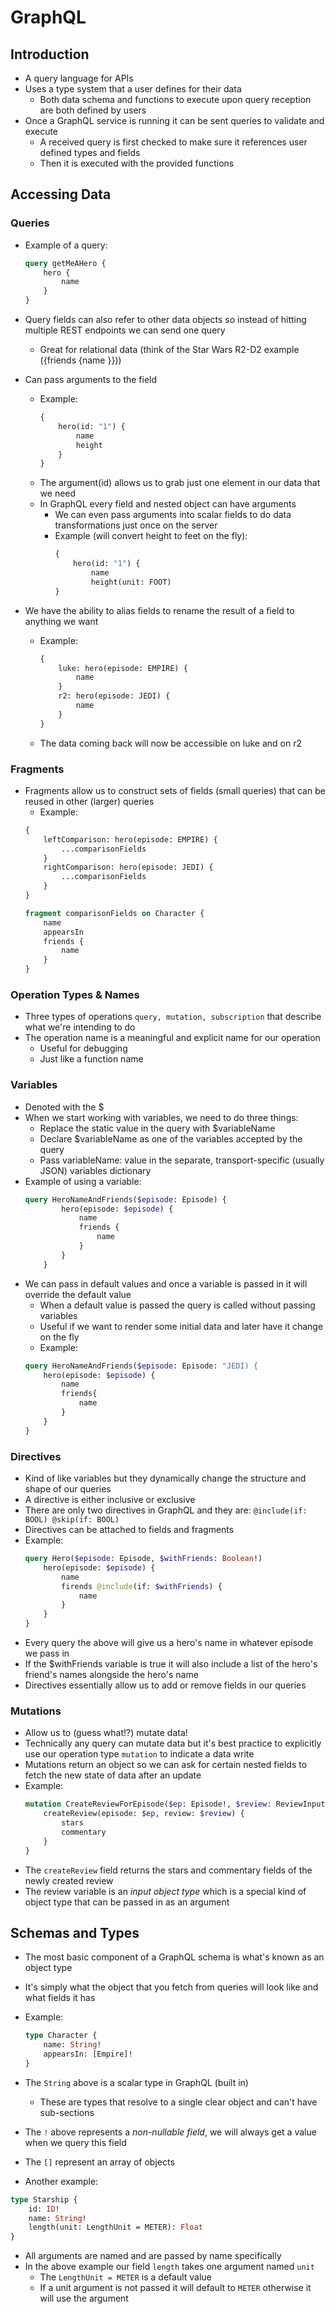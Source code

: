 # GraphQL

## Introduction

- A query language for APIs
- Uses a type system that a user defines for their data
    - Both data schema and functions to execute upon query reception are both defined by users
- Once a GraphQL service is running it can be sent queries to validate and execute
    - A received query is first checked to make sure it references user defined types and fields
    - Then it is executed with the provided functions

## Accessing Data

### Queries

- Example of a query:

    ```graphQL
    query getMeAHero {
        hero {
            name
        }
    }
    ```
- Query fields can also refer to other data objects so instead of hitting multiple REST endpoints we can send one query
    - Great for relational data (think of the Star Wars R2-D2 example ({friends {name }}))
- Can pass arguments to the field
    - Example:
        ```graphQL
        {
            hero(id: "1") {
                name
                height
            }
        }
        ```
    - The argument(id) allows us to grab just one element in our data that we need
    - In GraphQL every field and nested object can have arguments
        - We can even pass arguments into scalar fields to do data transformations just once on the server
        - Example (will convert height to feet on the fly):
            ```graphQL
            {
                hero(id: "1") {
                    name
                    height(unit: FOOT)
            }
            ```
- We have the ability to alias fields to rename the result of a field to anything we want
    - Example:
        ```graphQL
        {
            luke: hero(episode: EMPIRE) {
                name
            }
            r2: hero(episode: JEDI) {
                name
            }
        }
        ```
    - The data coming back will now be accessible on luke and on r2

### Fragments

- Fragments allow us to construct sets of fields (small queries) that can be reused in other (larger) queries
    - Example: 
    ```graphQL
    {
        leftComparison: hero(episode: EMPIRE) {
            ...comparisonFields
        }
        rightComparison: hero(episode: JEDI) {
            ...comparisonFields
        }
    }

    fragment comparisonFields on Character {
        name
        appearsIn
        friends {
            name
        }
    }
    ```

### Operation Types & Names

- Three types of operations ```query, mutation, subscription``` that describe what we're intending to do
- The operation name is a meaningful and explicit name for our operation
    - Useful for debugging
    - Just like a function name

### Variables

- Denoted with the $
- When we start working with variables, we need to do three things:
    - Replace the static value in the query with $variableName
    - Declare $variableName as one of the variables accepted by the query
    - Pass variableName: value in the separate, transport-specific (usually JSON) variables dictionary
- Example of using a variable:
    ```graphQL
    query HeroNameAndFriends($episode: Episode) {
            hero(episode: $episode) {
                name
                friends {
                    name
                }
            }
        }
    ```
- We can pass in default values and once a variable is passed in it will override the default value
    - When a default value is passed the query is called without passing variables
    - Useful if we want to render some initial data and later have it change on the fly
    - Example:
    ```graphQL
    query HeroNameAndFriends($episode: Episode: "JEDI) {
        hero(episode: $episode) {
            name
            friends{
                name
            }
        }
    }
    ```

### Directives

- Kind of like variables but they dynamically change the structure and shape of our queries
- A directive is either inclusive or exclusive
- There are only two directives in GraphQL and they are: ```@include(if: BOOL) @skip(if: BOOL)```
- Directives can be attached to fields and fragments
- Example: 
    ```graphql
    query Hero($episode: Episode, $withFriends: Boolean!)
        hero(episode: $episode) {
            name
            firends @include(if: $withFriends) {
                name
            }
        }
    }
    ```
- Every query the above will give us a hero's name in whatever episode we pass in
- If the $withFriends variable is true it will also include a list of the hero's friend's names alongside the hero's name
- Directives essentially allow us to add or remove fields in our queries

### Mutations

- Allow us to (guess what!?) mutate data!
- Technically any query can mutate data but it's best practice to explicitly use our operation type ```mutation``` to indicate a data write
- Mutations return an object so we can ask for certain nested fields to fetch the new state of data after an update
- Example:
    ```graphQL
    mutation CreateReviewForEpisode($ep: Episode!, $review: ReviewInput!) {
        createReview(episode: $ep, review: $review) {
            stars
            commentary
        }
    }
    ```
- The ```createReview``` field returns the stars and commentary fields of the newly created review
- The review variable is an *input object type* which is a special kind of object type that can be passed in as an argument

## Schemas and Types

- The most basic component of a GraphQL schema is what's known as an object type
- It's simply what the object that you fetch from queries will look like and what fields it has
- Example:

    ```graphQL
    type Character {
        name: String!
        appearsIn: [Empire]!
    }
    ```

- The ```String``` above is a scalar type in GraphQL (built in)
    - These are types that resolve to a single clear object and can't have sub-sections
- The ```!``` above represents a *non-nullable field*, we will always get a value when we query this field
- The ```[]``` represent an array of objects
- Another example:

```graphql
type Starship {
    id: ID!
    name: String!
    length(unit: LengthUnit = METER): Float
}
```

- All arguments are named and are passed by name specifically
- In the above example our field ```length``` takes one argument named ```unit```
    - The ```LengthUnit = METER``` is a default value
    - If a unit argument is not passed it will default to ```METER``` otherwise it will use the argument